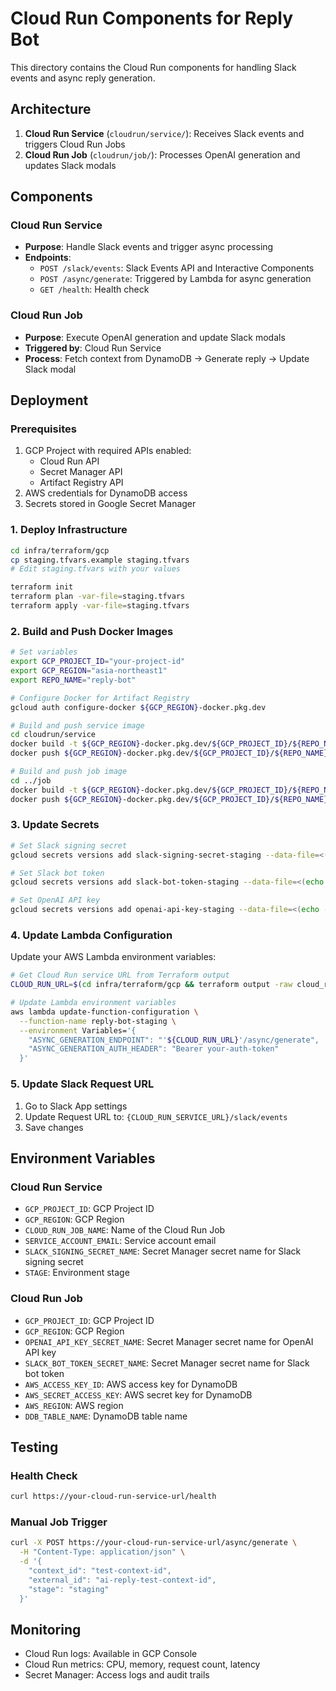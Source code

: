 # Cloud Run Components for Reply Bot

This directory contains the Cloud Run components for handling Slack events and async reply generation.

## Architecture

1. **Cloud Run Service** (`cloudrun/service/`): Receives Slack events and triggers Cloud Run Jobs
2. **Cloud Run Job** (`cloudrun/job/`): Processes OpenAI generation and updates Slack modals

## Components

### Cloud Run Service
- **Purpose**: Handle Slack events and trigger async processing
- **Endpoints**:
  - `POST /slack/events`: Slack Events API and Interactive Components
  - `POST /async/generate`: Triggered by Lambda for async generation
  - `GET /health`: Health check

### Cloud Run Job
- **Purpose**: Execute OpenAI generation and update Slack modals
- **Triggered by**: Cloud Run Service
- **Process**: Fetch context from DynamoDB → Generate reply → Update Slack modal

## Deployment

### Prerequisites
1. GCP Project with required APIs enabled:
   - Cloud Run API
   - Secret Manager API
   - Artifact Registry API
2. AWS credentials for DynamoDB access
3. Secrets stored in Google Secret Manager

### 1. Deploy Infrastructure
```bash
cd infra/terraform/gcp
cp staging.tfvars.example staging.tfvars
# Edit staging.tfvars with your values

terraform init
terraform plan -var-file=staging.tfvars
terraform apply -var-file=staging.tfvars
```

### 2. Build and Push Docker Images
```bash
# Set variables
export GCP_PROJECT_ID="your-project-id"
export GCP_REGION="asia-northeast1"
export REPO_NAME="reply-bot"

# Configure Docker for Artifact Registry
gcloud auth configure-docker ${GCP_REGION}-docker.pkg.dev

# Build and push service image
cd cloudrun/service
docker build -t ${GCP_REGION}-docker.pkg.dev/${GCP_PROJECT_ID}/${REPO_NAME}/slack-events:latest .
docker push ${GCP_REGION}-docker.pkg.dev/${GCP_PROJECT_ID}/${REPO_NAME}/slack-events:latest

# Build and push job image
cd ../job
docker build -t ${GCP_REGION}-docker.pkg.dev/${GCP_PROJECT_ID}/${REPO_NAME}/reply-generator:latest .
docker push ${GCP_REGION}-docker.pkg.dev/${GCP_PROJECT_ID}/${REPO_NAME}/reply-generator:latest
```

### 3. Update Secrets
```bash
# Set Slack signing secret
gcloud secrets versions add slack-signing-secret-staging --data-file=<(echo -n "your-slack-signing-secret")

# Set Slack bot token
gcloud secrets versions add slack-bot-token-staging --data-file=<(echo -n "xoxb-your-bot-token")

# Set OpenAI API key
gcloud secrets versions add openai-api-key-staging --data-file=<(echo -n "sk-your-openai-key")
```

### 4. Update Lambda Configuration
Update your AWS Lambda environment variables:
```bash
# Get Cloud Run service URL from Terraform output
CLOUD_RUN_URL=$(cd infra/terraform/gcp && terraform output -raw cloud_run_service_url)

# Update Lambda environment variables
aws lambda update-function-configuration \
  --function-name reply-bot-staging \
  --environment Variables='{
    "ASYNC_GENERATION_ENDPOINT": "'${CLOUD_RUN_URL}'/async/generate",
    "ASYNC_GENERATION_AUTH_HEADER": "Bearer your-auth-token"
  }'
```

### 5. Update Slack Request URL
1. Go to Slack App settings
2. Update Request URL to: `{CLOUD_RUN_SERVICE_URL}/slack/events`
3. Save changes

## Environment Variables

### Cloud Run Service
- `GCP_PROJECT_ID`: GCP Project ID
- `GCP_REGION`: GCP Region
- `CLOUD_RUN_JOB_NAME`: Name of the Cloud Run Job
- `SERVICE_ACCOUNT_EMAIL`: Service account email
- `SLACK_SIGNING_SECRET_NAME`: Secret Manager secret name for Slack signing secret
- `STAGE`: Environment stage

### Cloud Run Job
- `GCP_PROJECT_ID`: GCP Project ID
- `GCP_REGION`: GCP Region
- `OPENAI_API_KEY_SECRET_NAME`: Secret Manager secret name for OpenAI API key
- `SLACK_BOT_TOKEN_SECRET_NAME`: Secret Manager secret name for Slack bot token
- `AWS_ACCESS_KEY_ID`: AWS access key for DynamoDB
- `AWS_SECRET_ACCESS_KEY`: AWS secret key for DynamoDB
- `AWS_REGION`: AWS region
- `DDB_TABLE_NAME`: DynamoDB table name

## Testing

### Health Check
```bash
curl https://your-cloud-run-service-url/health
```

### Manual Job Trigger
```bash
curl -X POST https://your-cloud-run-service-url/async/generate \
  -H "Content-Type: application/json" \
  -d '{
    "context_id": "test-context-id",
    "external_id": "ai-reply-test-context-id",
    "stage": "staging"
  }'
```

## Monitoring

- Cloud Run logs: Available in GCP Console
- Cloud Run metrics: CPU, memory, request count, latency
- Secret Manager: Access logs and audit trails
